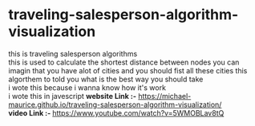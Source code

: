 # traveling-salesperson-algorithm-visualization
this is traveling salesperson algorithms</br> this is used to calculate the shortest distance between nodes
you can imagin that you have alot of cities and you should fist all these cities this algorthem to told you what is the best way you should take
</br>i wote this because i wanna know how it's work </br>
i wote this in javescript 
<b> website Link :-</b> https://michael-maurice.github.io/traveling-salesperson-algorithm-visualization/   </br>
<b>video Link :- </b> https://www.youtube.com/watch?v=5WMOBLav8tQ     </br>
